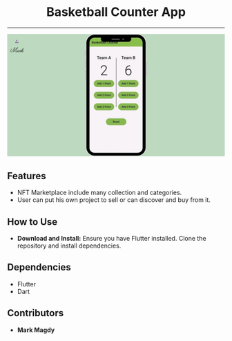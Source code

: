 <h1 align="center">Basketball Counter App</h1>

--------------------------------------------------------------------------------
![Basketball Counter App](./assets/27.jpg)

## Features
- NFT Marketplace include many collection and categories. 
- User can put his own project to sell or can discover and buy from it.

## How to Use
- **Download and Install:** Ensure you have Flutter installed. Clone the repository and install dependencies.

## Dependencies
- Flutter
- Dart


## Contributors
- __Mark Magdy__
   
